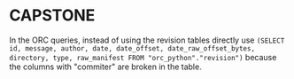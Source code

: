 # CAPSTONE

In the ORC queries, instead of using the revision tables directly use `(SELECT id, message, author, date, date_offset, date_raw_offset_bytes, directory, type, raw_manifest FROM "orc_python"."revision")` because the columns with "commiter" are broken in the table.